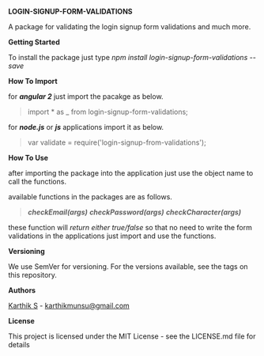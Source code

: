 **LOGIN-SIGNUP-FORM-VALIDATIONS**

A package for validating the login signup form validations and much more.

**Getting Started**

To install the package just type 
_npm install login-signup-form-validations --save_

**How To Import**

for **_angular 2_** just import the pacakge as below.
>import * as _ from login-signup-form-validations;

for **_node.js_** or **_js_** applications import it as below.
>var validate = require('login-signup-from-validations');

**How To Use**

after importing the package into the application just use the object name to call the functions.

available functions in the packages are as follows.

>**_checkEmail(args)_**
>**_checkPassword(args)_**
>**_checkCharacter(args)_**

these function will _return either true/false_ so that no need to write the form validations in the applications just import and use the functions.

**Versioning**

We use SemVer for versioning. For the versions available, see the tags on this repository.

**Authors**

[Karthik S](https://karthikmunsu.github.io) - karthikmunsu@gmail.com

**License**

This project is licensed under the MIT License - see the LICENSE.md file for details


